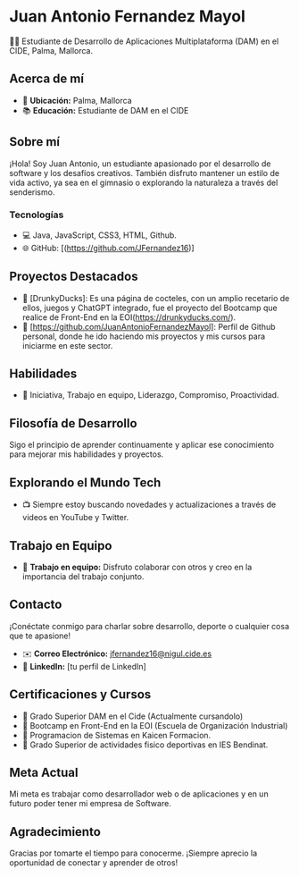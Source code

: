 # Juan Antonio Fernandez Mayol

👨‍💻 Estudiante de Desarrollo de Aplicaciones Multiplataforma (DAM) en el CIDE, Palma, Mallorca.

## Acerca de mí
- 📍 **Ubicación:** Palma, Mallorca
- 📚 **Educación:** Estudiante de DAM en el CIDE

## Sobre mí
¡Hola! Soy Juan Antonio, un estudiante apasionado por el desarrollo de software y los desafíos creativos. También disfruto mantener un estilo de vida activo, ya sea en el gimnasio o explorando la naturaleza a través del senderismo.

### Tecnologías
- 💻 Java, JavaScript, CSS3, HTML, Github.
- 🌐 GitHub: [(https://github.com/JFernandez16)]

## Proyectos Destacados
- 🌟 [DrunkyDucks]: Es una página de cocteles, con un amplio recetario de ellos, juegos y ChatGPT integrado, fue el proyecto del Bootcamp que realice de Front-End en la EOI(https://drunkyducks.com/).
- 🌟 [https://github.com/JuanAntonioFernandezMayol]: Perfil de Github personal, donde he ido haciendo mis proyectos y mis cursos para iniciarme en este sector.

## Habilidades
- 🚀 Iniciativa, Trabajo en equipo, Liderazgo, Compromiso, Proactividad.

## Filosofía de Desarrollo
Sigo el principio de aprender continuamente y aplicar ese conocimiento para mejorar mis habilidades y proyectos.

## Explorando el Mundo Tech
- 📺 Siempre estoy buscando novedades y actualizaciones a través de videos en YouTube y Twitter.

## Trabajo en Equipo
- 👥 **Trabajo en equipo:** Disfruto colaborar con otros y creo en la importancia del trabajo conjunto.

## Contacto
¡Conéctate conmigo para charlar sobre desarrollo, deporte o cualquier cosa que te apasione!

- ✉️ **Correo Electrónico:** [jfernandez16@nigul.cide.es](mailto:jfernandez16@nigul.cide.es)
- 💼 **LinkedIn:** [tu perfil de LinkedIn]

## Certificaciones y Cursos
- 🏅 Grado Superior DAM en el Cide (Actualmente cursandolo)
- 🏅 Bootcamp en Front-End en la EOI (Escuela de Organización Industrial)
- 🏅 Programacion de Sistemas en Kaicen Formacion.
- 🏅 Grado Superior de actividades fisico deportivas en IES Bendinat.

## Meta Actual
Mi meta es trabajar como desarrollador web o de aplicaciones y en un futuro poder tener mi empresa de Software.

## Agradecimiento
Gracias por tomarte el tiempo para conocerme. ¡Siempre aprecio la oportunidad de conectar y aprender de otros!
